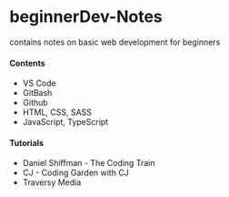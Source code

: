 # beginnerDev-Notes
contains notes on basic web development for beginners

#### Contents
- VS Code
- GitBash
- Github
- HTML, CSS, SASS
- JavaScript, TypeScript

#### Tutorials
- Daniel Shiffman - The Coding Train
- CJ - Coding Garden with CJ
- Traversy Media

